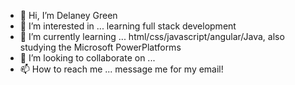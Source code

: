 - 👋 Hi, I’m Delaney Green
- 👀 I’m interested in ... learning full stack development
- 🌱 I’m currently learning ... html/css/javascript/angular/Java, also studying the Microsoft PowerPlatforms
- 💞️ I’m looking to collaborate on ...
- 📫 How to reach me ... message me for my email!

<!---
DelLRosa/DelLRosa is a ✨ special ✨ repository because its `README.md` (this file) appears on your GitHub profile.
You can click the Preview link to take a look at your changes.
--->
